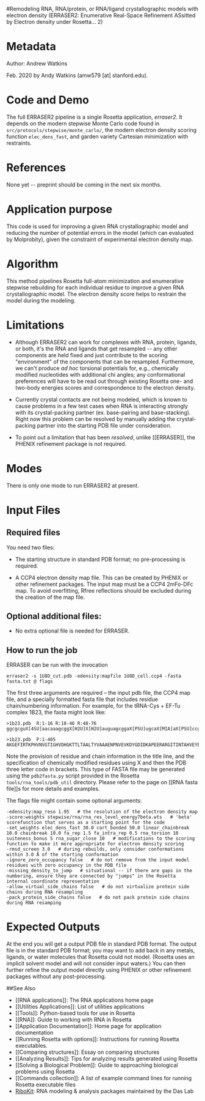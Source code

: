 #Remodeling RNA, RNA/protein, or RNA/ligand crystallographic models with electron density (ERRASER2: Enumerative Real-Space Refinement ASsitted by Electron density under Rosetta... 2)

Metadata
========

Author: Andrew Watkins

Feb. 2020 by Andy Watkins (amw579 [at] stanford.edu).

Code and Demo
=============

The full ERRASER2 pipeline is a single Rosetta application, *erraser2*. It depends on the modern stepwise Monte Carlo code found in `src/protocols/stepwise/monte_carlo/`, the modern electron density scoring function `elec_dens_fast`, and garden variety Cartesian minimization with restraints.


References
==========

None yet -- preprint should be coming in the next six months.

Application purpose
===========================================

This code is used for improving a given RNA crystallographic model and reducing the number of potential errors in the model (which can evaluated by Molprobity), given the constraint of experimental electron density map.

Algorithm
=========

This method pipelines Rosetta full-atom minimization and enumerative stepwise rebuilding for each individual residue to improve a given RNA crystallographic model. The electron density score helps to restrain the model during the modeling.

Limitations
===========

-   Although ERRASER2 can work for complexes with RNA, protein, ligands, or both, it's the RNA and ligands that get resampled -- any other components are held fixed and just contribute to the scoring "environment" of the components that can be resampled. Furthermore, we can't produce _ad hoc_ torsional potentials for, e.g., chemically modified nucleotides with additional chi angles; any conformational preferences will have to be read out through existing Rosetta one- and two-body energies scores and correspondence to the electron density.

-   Currently crystal contacts are not being modeled, which is known to cause problems in a few test cases when RNA is interacting strongly with its crystal-packing partner (ex. base-pairing and base-stacking). Right now this problem can be resolved by manually adding the crystal-packing partner into the starting PDB file under consideration.

-   To point out a limitation that has been _resolved_, unlike [[ERRASER]], the PHENIX refinement package is not required.

Modes
=====

There is only one mode to run ERRASER2 at present.

Input Files
===========

Required files
-------------

You need two files:

-   The starting structure in standard PDB format; no pre-processing is required.

-   A CCP4 electron density map file. This can be created by PHENIX or other refinement packages. The input map must be a CCP4 2mFo-DFc map. To avoid overfitting, Rfree reflections should be excluded during the creation of the map file.

Optional additional files:
--------------------------

-   No extra optional file is needed for ERRASER.

How to run the job
------------------

ERRASER can be run with the invocation

```
erraser2 -s 1U8D_cut.pdb -edensity:mapfile 1U8D_cell.ccp4 -fasta fasta.txt @ flags
```

The first three arguments are required – the input pdb file, the CCP4 map file, and a specially formatted fasta file that includes residue chain/numbering information. For example, for the tRNA-Cys + EF-Tu complex 1B23, the fasta might look like:

```
>1b23.pdb  R:1-16 R:18-46 R:48-76
ggcgcguX[4SU]aacaaagcggX[H2U]X[H2U]auguagcggaX[PSU]ugcaX[MIA]aX[PSU]ccgucuaguccggX[5MU]X[PSU]cgacuccggaacgcgccucca

>1b23.pdb  P:1-405
AKGEFIRTKPHVNVGTIGHVDHGKTTLTAALTYVAAAENPNVEVKDYGDIDKAPEERARGITINTAHVEYETAKRHYSHVDCPGHADYIKNMITGAAQMDGAILVVSAADGPMPQTREHILLARQVGVPYIVVFMNKVDMVDDPELLDLVEMEVRDLLNQYEFPGDEVPVIRGSALLALEEMHKNPKTKRGENEWVDKIWELLDAIDEYIPTPVRDVDKPFLMPVEDVFTITGRGTVATGRIERGKVKVGDEVEIVGLAPETRKTVVTGVEMHRKTLQEGIAGDNVGLLLRGVSREEVERGQVLAKPGSITPHTKFEASVYILKKEEGGRHTGFFTGYRPQFYFRTTDVTGVVRLPQGVEMVMPGDNVTFTVELIKPVALEEGLRFAIREGGRTVGAGVVTKILE
```

Note the provision of residue and chain information in the title line, and the specification of chemically modified residues using X and then the PDB three letter code in brackets. This type of FASTA file may be generated using the `pdb2fasta.py` script provided in the Rosetta `tools/rna_tools/pdb_util` directory. Please refer to the page on [[RNA fasta file]]s for more details and examples.

The flags file might contain some optional arguments:

```
-edensity:map_reso 1.95   # the resolution of the electron density map
-score:weights stepwise/rna/rna_res_level_energy7beta.wts   # 'beta' scorefunction that serves as a starting point for the code
-set_weights elec_dens_fast 30.0 cart_bonded 50.0 linear_chainbreak 10.0 chainbreak 10.0 fa_rep 1.5 fa_intra_rep 0.5 rna_torsion 10 suiteness_bonus 5 rna_sugar_close 10   # modifications to the scoring function to make it more appropriate for electron density scoring
-rmsd_screen 3.0   # during rebuilds, only consider conformations within 3.0 Å of the starting conformation
-ignore_zero_occupancy false   # do not remove from the input model residues with zero occupancy in the PDB file
-missing_density_to_jump   # situational -- if there are gaps in the numbering, ensure they are connected by "jumps" in the Rosetta internal coordinate representation
-allow_virtual_side_chains false   # do not virtualize protein side chains during RNA resampling
-pack_protein_side_chains false   # do not pack protein side chains during RNA resamping
```

Expected Outputs
================

At the end you will get a output PDB file in standard PDB format. The output file is in the standard PDB format; you may want to add back in any metals, ligands, or water molecules that Rosetta could not model. (Rosetta uses an implicit solvent model and will not consider input waters.) You can then further refine the output model directly using PHENIX or other refinement packages without any post-processing.


##See Also

* [[RNA applications]]: The RNA applications home page
* [[Utilities Applications]]: List of utilities applications
* [[Tools]]: Python-based tools for use in Rosetta
* [[RNA]]: Guide to working with RNA in Rosetta
* [[Application Documentation]]: Home page for application documentation
* [[Running Rosetta with options]]: Instructions for running Rosetta executables.
* [[Comparing structures]]: Essay on comparing structures
* [[Analyzing Results]]: Tips for analyzing results generated using Rosetta
* [[Solving a Biological Problem]]: Guide to approaching biological problems using Rosetta
* [[Commands collection]]: A list of example command lines for running Rosetta executable files
* [RiboKit](http://ribokit.github.io/): RNA modeling & analysis packages maintained by the Das Lab
